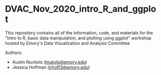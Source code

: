 # DVAC_Nov_2020_intro_R_and_ggplot
This repository contains all of the information, code, and materials for the "Intro to R, basic data manipulation, and plotting using ggplot" workshop hosted by Emory's Data Visualization and Analysis Committee

Authors: 
- Austin Nuckols (tnukols@emory.edu)
- Jessica Hoffman (jrhoff3@emory.edu)

